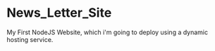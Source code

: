# News_Letter_Site
My First NodeJS Website, which i'm going to deploy using a dynamic hosting service.
